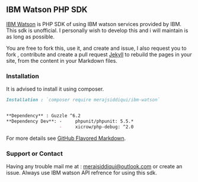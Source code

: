 ## IBM Watson PHP SDK

[IBM Watson](https://github.com/merajsiddiqui/ibm-watson/edit/master/README.md) is PHP SDK of using IBM watson services provided by IBM. This sdk is unofficial. I personally wish to develop this and i will maintain is as long as possible.

You are free to fork this, use it, and create and issue, I also request you to  fork , contribute and create a pull request [Jekyll](https://jekyllrb.com/) to rebuild the pages in your site, from the content in your Markdown files.

### Installation

It is advised to install it using composer.

```markdown
Installation : `composer require merajsiddiqui/ibm-watson`


**Dependency** : Guzzle ^6.2
**Dependency Dev**: -     phpunit/phpunit: 5.5.*
    				-	  xicrow/php-debug: ^2.0

```

For more details see [GitHub Flavored Markdown](https://guides.github.com/features/mastering-markdown/).


### Support or Contact

Having any trouble mail me at : merajsiddiqui@outlook.com or create an issue. Always use IBM watson API refrence for using this sdk.
